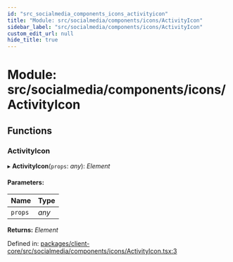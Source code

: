 ```yaml
---
id: "src_socialmedia_components_icons_activityicon"
title: "Module: src/socialmedia/components/icons/ActivityIcon"
sidebar_label: "src/socialmedia/components/icons/ActivityIcon"
custom_edit_url: null
hide_title: true
---
```


# Module: src/socialmedia/components/icons/ActivityIcon

## Functions

### ActivityIcon

▸ **ActivityIcon**(`props`: *any*): *Element*

#### Parameters:

| Name | Type |
| :------ | :------ |
| `props` | *any* |

**Returns:** *Element*

Defined in: [packages/client-core/src/socialmedia/components/icons/ActivityIcon.tsx:3](https://github.com/xr3ngine/xr3ngine/blob/7e8e151f1/packages/client-core/src/socialmedia/components/icons/ActivityIcon.tsx#L3)
